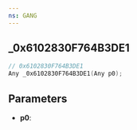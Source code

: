 ```yaml
---
ns: GANG
---
```

## _0x6102830F764B3DE1

```c
// 0x6102830F764B3DE1
Any _0x6102830F764B3DE1(Any p0);
```

## Parameters
* **p0**:
